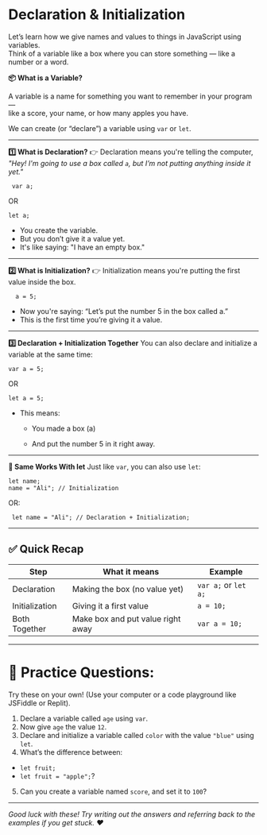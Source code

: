 # Declaration & Initialization


Let’s learn how we give names and values to things in JavaScript using variables.  
Think of a variable like a box where you can store something — like a number or a word.


**📦 What is a Variable?**

A variable is a name for something you want to remember in your program —  
like a score, your name, or how many apples you have.

We can create (or “declare”) a variable using `var` or `let`.

---

**1️⃣ What is Declaration?**
👉 Declaration means you're telling the computer,
*"Hey! I'm going to use a box called `a`, but I’m not putting anything inside it yet."*
```
 var a;

```
OR
```
let a;

```
- You create the variable.
- But you don’t give it a value yet.
- It's like saying: "I have an empty box."
---
**2️⃣ What is Initialization?**
  👉 Initialization means you're putting the first value inside the box.
```
  a = 5;

```
- Now you're saying: “Let’s put the number 5 in the box called a.”
- This is the first time you’re giving it a value.
---

**3️⃣ Declaration + Initialization Together**
You can also declare and initialize a variable at the same time:
```
var a = 5;

```
OR
```
let a = 5;

```
- This means:

   - You made a box (a)

   - And put the number 5 in it right away.
---

**🔁 Same Works With let**
Just like `var`, you can also use `let`:
```
let name;
name = "Ali"; // Initialization
```
OR:
```
 let name = "Ali"; // Declaration + Initialization;

```
---

## ✅ Quick Recap

| Step           | What it means                   | Example                     |
|----------------|----------------------------------|-----------------------------|
| Declaration    | Making the box (no value yet)   | `var a;` or `let a;`        |
| Initialization | Giving it a first value         | `a = 10;`                   |
| Both Together  | Make box and put value right away | `var a = 10;`              |
---

# 🎯 Practice Questions:

Try these on your own! (Use your computer or a code playground like JSFiddle or Replit).

1. Declare a variable called `age` using `var`.
2. Now give `age` the value `12`.
3. Declare and initialize a variable called `color` with the value `"blue"` using `let`.
4. What’s the difference between:
  - `let fruit;`
  - `let fruit = "apple";`?
5. Can you create a variable named `score`, and set it to `100`?
---

*Good luck with these! Try writing out the answers and referring back to the examples if you get stuck. ♥*
